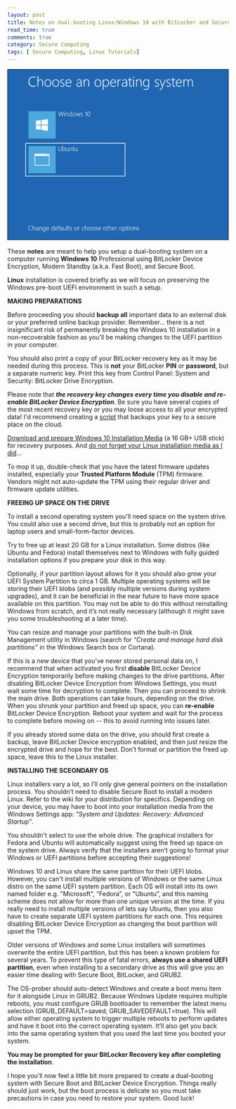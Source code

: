 ```yaml
---
layout: post
title: Notes on dual-booting Linux/Windows 10 with BitLocker and Secure Boot
read_time: true
comments: true
category: Secure Computing
tags: [ Secure Computing, Linux Tutorials]
---
```


![Boot menul](/assets/windows-linux.png)

These **notes** are meant to help you setup a dual-booting system on a computer running **Windows 10** Professional using BitLocker Device Encryption, Modern Standby (a.k.a. Fast Boot), and Secure Boot.

**Linux** installation is covered briefly as we will focus on preserving the Windows pre-boot UEFI environment in such a setup.

**MAKING PREPARATIONS**

Before proceeding you should **backup all** important data to an external disk or your preferred online backup provider. Remember... there is a not insignificant risk of permanently breaking the Windows 10 installation in a non-recoverable fashion as you’ll be making changes to the UEFI partition in your computer.

You should also print a copy of your BitLocker recovery key as it may be needed during this process. This is **not** your BitLocker **PIN** or **password**, but a separate numeric key. Print this key from Control Panel: System and Security: BitLocker Drive Encryption.

Please note that ***the recovery key changes every time you disable and re-enable BitLocker Device Encryption***.
Be sure you have several copies of the most recent recovery key or you may loose access to all your encrypted data! I'd recommend creating a [script](https://blog.ahasayen.com/how-to-backup-bitlocker-keys/) that backups your key to a secure place on the cloud.

[Download and prepare Windows 10 Installation Media](https://www.microsoft.com/en-us/software-download/windows10) (a 16 GB+ USB stick) for recovery purposes. And <span style="text-decoration: underline">do not forget your Linux installation media as I did</span>...

To mop it up, double-check that you have the latest firmware updates installed, especially your **Trusted Platform Module** (TPM) firmware. Vendors might not auto-update the TPM using their regular driver and firmware update utilities.

**FREEING UP SPACE ON THE DRIVE**

To install a second operating system you'll need space on the system drive. You could also use a second drive, but this is probably not an option for laptop users and small-form-factor devices.

Try to free up at least 20 GB for a Linux installation. Some distros (like Ubuntu and Fedora) install themselves next to Windows with fully guided installation options if you prepare your disk in this way.

Optionally, if your partition layout allows for it you should also grow your UEFI System Partition to circa 1 GB. Multiple operating systems will be storing their UEFI blobs (and possibly multiple versions during system upgrades), and it can be beneficial in the near future to have more space available on this partition. You may not be able to do this without reinstalling Windows from scratch, and it’s not really necessary (although it might save you some troubleshooting at a later time).

You can resize and manage your partitions with the built-in Disk Management utility in Windows (search for *“Create and manage hard disk partitions”* in the Windows Search box or Cortana).

If this is a new device that you’ve never stored personal data on, I recommend that when activated you first **disable** BitLocker Device Encryption temporarily before making changes to the drive partitions.
After disabling BitLocker Device Encryption from Windows Settings, you must wait some time for decryption to complete. Then you can proceed to shrink the main drive. Both operations can take hours, depending on the drive. When you shrunk your partition and freed up space, you can **re-enable** BitLocker Device Encryption. Reboot your system and wait for the process to complete before moving on -- this to avoid running into issues later.

If you already stored some data on the drive, you should first create a backup, leave BitLocker Device encryption enabled, and then just resize the encrypted drive and hope for the best. Don’t format or partition the freed up space, leave this to the Linux installer.

**INSTALLING THE SCEONDARY OS**

Linux installers vary a lot, so I’ll only give general pointers on the installation process. You shouldn’t need to disable Secure Boot to install a modern Linux. Refer to the wiki for your distribution for specifics. Depending on your device, you may have to boot into your installation media from the Windows Settings app: *"System and Updates: Recovery: Advanced Startup"*.

You shouldn't select to use the whole drive. The graphical installers for Fedora and Ubuntu will automatically suggest using the freed up space on the system drive. Always verify that the installers aren’t going to format your Windows or UEFI partitions before accepting their suggestions!

Windows 10 and Linux share the same partition for their UEFI blobs. However, you can't install multiple versions of Windows or the same Linux distro on the same UEFI system partition. Each OS will install into its own named folder e.g. "Microsoft", “Fedora”, or "Ubuntu”, and this naming scheme does not allow for more than one unique version at the time. If you really need to install multiple versions of lets say Ubuntu, then you also have to create separate UEFI system partitions for each one. This requires disabling BitLocker Device Encryption as changing the boot partition will upset the TPM.

Older versions of Windows and some Linux installers will sometimes overwrite the entire UEFI partition, but this has been a known problem for several years. To prevent this type of fatal errors, **always use a shared UEFI partition**, even when installing to a secondary drive as this will give you an easier time dealing with Secure Boot, BitLocker, and GRUB2.

The OS-prober should auto-detect Windows and create a boot menu item for it alongside Linux in GRUB2. Because Windows Update requires multiple reboots, you must configure GRUB bootloader to remember the latest menu selection (GRUB_DEFAULT=saved; GRUB_SAVEDEFAULT=true). This will allow either operating system to trigger multiple reboots to perform updates and have it boot into the correct operating system. It’ll also get you back into the same operating system that you used the last time you booted your system.

**You may be prompted for your BitLocker Recovery key after completing the installation**.

I hope you’ll now feel a little bit more prepared to create a dual-booting system with Secure Boot and BitLocker Device Encryption. Things really should just work, but the boot process is delicate so you must take precautions in case you need to restore your system. Good luck!
